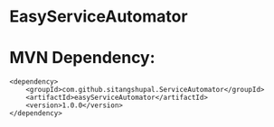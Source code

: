 # EasyServiceAutomator

MVN Dependency:
===============

```
<dependency>
	<groupId>com.github.sitangshupal.ServiceAutomator</groupId>
	<artifactId>easyServiceAutomator</artifactId>
	<version>1.0.0</version>
</dependency>
```

